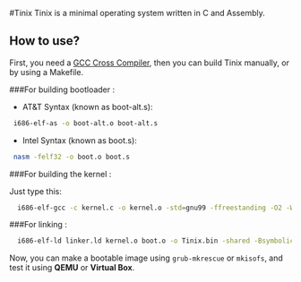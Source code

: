 #Tinix
Tinix is a minimal operating system written in C and Assembly.

## How to use?
First, you need a [GCC Cross Compiler](http://wiki.osdev.org/GCC_Cross-Compiler), then you
can build Tinix manually, or by using a Makefile.

###For building bootloader :

* AT&T Syntax (known as boot-alt.s):

```bash
 i686-elf-as -o boot-alt.o boot-alt.s
```

* Intel Syntax (known as boot.s):

```bash
 nasm -felf32 -o boot.o boot.s
```
###For building the kernel :

Just type this:

```bash
  i686-elf-gcc -c kernel.c -o kernel.o -std=gnu99 -ffreestanding -O2 -Wall -Wextra
```

###For linking :
```bash
  i686-elf-ld linker.ld kernel.o boot.o -o Tinix.bin -shared -Bsymbolic
```
Now, you can make a bootable image using `grub-mkrescue` or `mkisofs`, and
test it using __QEMU__ or __Virtual Box__.
